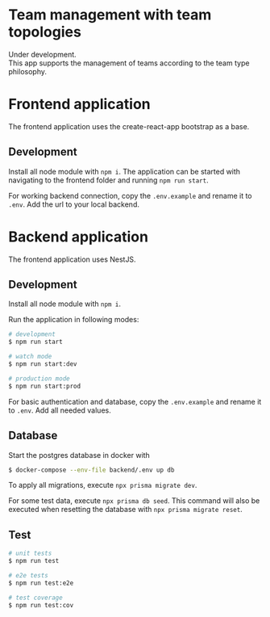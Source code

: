 # Team management with team topologies
Under development.  
This app supports the management of teams according to the team type
philosophy.

# Frontend application
The frontend application uses the create-react-app bootstrap as a base.

## Development
Install all node module with `npm i`.
The application can be started with navigating to the frontend folder and 
running `npm run start`.

For working backend connection, copy the `.env.example` and rename it to `.env`.
Add the url to your local backend.


# Backend application
The frontend application uses NestJS.

## Development
Install all node module with `npm i`.

Run the application in following modes:
```bash
# development
$ npm run start

# watch mode
$ npm run start:dev

# production mode
$ npm run start:prod
```

For basic authentication and database, copy the `.env.example` and rename it 
to `.env`.
Add all needed values.

## Database
Start the postgres database in docker with
```bash
$ docker-compose --env-file backend/.env up db
````

To apply all migrations, execute `npx prisma migrate dev`.

For some test data, execute
`npx prisma db seed`. This command will also be executed when resetting the 
database with `npx prisma migrate reset`.

## Test

```bash
# unit tests
$ npm run test

# e2e tests
$ npm run test:e2e

# test coverage
$ npm run test:cov
```
